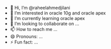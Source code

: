 - 👋 Hi, I’m @raheelahmedjilani
- 👀 I’m interested in oracle 10g and oracle apex
- 🌱 I’m currently learning oracle apex
- 💞️ I’m looking to collaborate on ...
- 📫 How to reach me ...
- 😄 Pronouns: ...
- ⚡ Fun fact: ...

<!---
raheelahmedjilani/raheelahmedjilani is a ✨ special ✨ repository because its `README.md` (this file) appears on your GitHub profile.
You can click the Preview link to take a look at your changes.
--->
